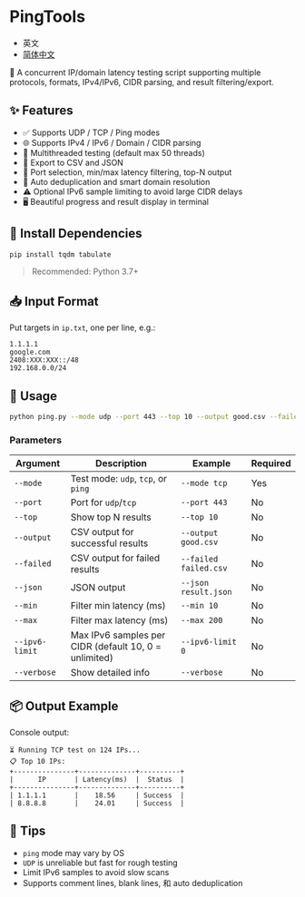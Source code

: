 # PingTools

- 英文
- [简体中文](./README_CN.md)

🎯 A concurrent IP/domain latency testing script supporting multiple protocols, formats, IPv4/IPv6, CIDR parsing, and result filtering/export.

## ✨ Features

- ✅ Supports UDP / TCP / Ping modes  
- 🌐 Supports IPv4 / IPv6 / Domain / CIDR parsing  
- 🚀 Multithreaded testing (default max 50 threads)  
- 📂 Export to CSV and JSON  
- 🎯 Port selection, min/max latency filtering, top-N output  
- 🧠 Auto deduplication and smart domain resolution  
- ⚠️ Optional IPv6 sample limiting to avoid large CIDR delays  
- 🖥️ Beautiful progress and result display in terminal  

## 🔧 Install Dependencies

```bash
pip install tqdm tabulate
```

> Recommended: Python 3.7+

## 📥 Input Format

Put targets in `ip.txt`, one per line, e.g.:

```
1.1.1.1
google.com
2408:XXX:XXX::/48
192.168.0.0/24
```

## 🚀 Usage

```bash
python ping.py --mode udp --port 443 --top 10 --output good.csv --failed bad.csv --json good.json --min 10 --max 200
```

### Parameters

| Argument | Description | Example | Required |
|----------|-------------|---------|----------|
| `--mode` | Test mode: `udp`, `tcp`, or `ping` | `--mode tcp` | Yes |
| `--port` | Port for `udp`/`tcp` | `--port 443` | No |
| `--top` | Show top N results | `--top 10` | No |
| `--output` | CSV output for successful results | `--output good.csv` | No |
| `--failed` | CSV output for failed results | `--failed failed.csv` | No |
| `--json` | JSON output | `--json result.json` | No |
| `--min` | Filter min latency (ms) | `--min 10` | No |
| `--max` | Filter max latency (ms) | `--max 200` | No |
| `--ipv6-limit` | Max IPv6 samples per CIDR (default 10, 0 = unlimited) | `--ipv6-limit 0` | No |
| `--verbose` | Show detailed info | `--verbose` | No |

## 📦 Output Example

Console output:

```
⏳ Running TCP test on 124 IPs...
📋 Top 10 IPs:
+---------------+--------------+----------+
|      IP       | Latency(ms)  |  Status  |
+---------------+--------------+----------+
| 1.1.1.1       |    18.56     | Success  |
| 8.8.8.8       |    24.01     | Success  |
```

## 🧠 Tips

- `ping` mode may vary by OS
- `UDP` is unreliable but fast for rough testing
- Limit IPv6 samples to avoid slow scans
- Supports comment lines, blank lines, 和 auto deduplication
